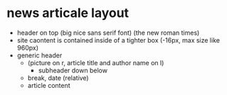 # news articale layout
- header on top (big nice sans serif font) (the new roman times)
- site caontent is contained inside of a tighter box (-16px, max size like 960px)
- generic header 
  - (picture on r, article title and author name on l)
    - subheader down below
  - break, date (relative)
  - article content